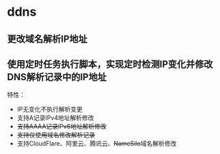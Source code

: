 # ddns
更改域名解析IP地址
---  
使用定时任务执行脚本，实现定时检测IP变化并修改DNS解析记录中的IP地址
---
特性：
- IP无变化不执行解析变更
- 支持A记录IPv4地址解析修改
- ~~支持AAAA记录IPv6地址解析修改~~
- ~~支持仅使用域名修改解析记录~~
- 支持CloudFlare、阿里云、腾讯云、~~NameSilo~~域名解析修改